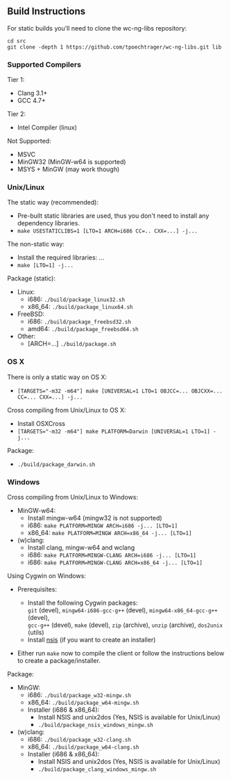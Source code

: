 ## Build Instructions ##

For static builds you'll need to clone the wc-ng-libs repository:

    cd src
    git clone -depth 1 https://github.com/tpoechtrager/wc-ng-libs.git lib

### Supported Compilers ###

Tier 1:

  * Clang 3.1+
  * GCC 4.7+

Tier 2:

  * Intel Compiler (linux)

Not Supported:

  * MSVC
  * MinGW32 (MinGW-w64 is supported)
  * MSYS + MinGW (may work though)

### Unix/Linux ###

The static way (recommended):

  * Pre-built static libraries are used, thus you don't need
    to install any dependency libraries.
  * `make USESTATICLIBS=1 [LTO=1 ARCH=i686 CC=.. CXX=...] -j...`

The non-static way: 

  * Install the required libraries:  ...
  * `make [LTO=1] -j...`

Package (static):

  * Linux:
      * i686: `./build/package_linux32.sh`
      * x86\_64: `./build/package_linux64.sh`
  * FreeBSD:
      * i686: `./build/package_freebsd32.sh`
      * amd64: `./build/package_freebsd64.sh`
  * Other:
      * [ARCH=...] `./build/package.sh`

### OS X ###

There is only a static way on OS X:

  * `[TARGETS="-m32 -m64"] make [UNIVERSAL=1 LTO=1 OBJCC=... OBJCXX=... CC=... CXX=...] -j...`

Cross compiling from Unix/Linux to OS X:

  * Install OSXCross
  * `[TARGETS="-m32 -m64"] make PLATFORM=Darwin [UNIVERSAL=1 LTO=1] -j...`

Package:

  * `./build/package_darwin.sh`

### Windows ###

Cross compiling from Unix/Linux to Windows:

  * MinGW-w64:
      * Install mingw-w64 (mingw32 is not supported)
      * i686: `make PLATFORM=MINGW ARCH=i686 -j... [LTO=1]`
      * x86_64: `make PLATFORM=MINGW ARCH=x86_64 -j... [LTO=1]`
  * (w)clang:
      * Install clang, mingw-w64 and wclang
      * i686: `make PLATFORM=MINGW-CLANG ARCH=i686 -j... [LTO=1]`
      * i686: `make PLATFORM=MINGW-CLANG ARCH=x86_64 -j... [LTO=1]`

Using Cygwin on Windows:

  * Prerequisites:
    * Install the following Cygwin packages:  
      `git` (devel), `mingw64-i686-gcc-g++` (devel), `mingw64-x86_64-gcc-g++` (devel),  
      `gcc-g++` (devel), `make` (devel), `zip` (archive), `unzip` (archive), `dos2unix` (utils)
    * Install [nsis](http://prdownloads.sourceforge.net/nsis/nsis-2.46-setup.exe?download) (if you want to create an installer)

  * Either run `make` now to compile the client or follow the instructions below  
    to create a package/installer.

Package:

  * MinGW:
      * i686: `./build/package_w32-mingw.sh`
      * x86\_64: `./build/package_w64-mingw.sh`
      * Installer (i686 & x86_64):
          * Install NSIS and unix2dos (Yes, NSIS is available for Unix/Linux)
          * `./build/package_nsis_windows_mingw.sh`
  * (w)clang:
      * i686: `./build/package_w32-clang.sh`
      * x86\_64: `./build/package_w64-clang.sh`
      * Installer (i686 & x86_64):
          * Install NSIS and unix2dos (Yes, NSIS is available for Unix/Linux)
          * `./build/package_clang_windows_mingw.sh`

